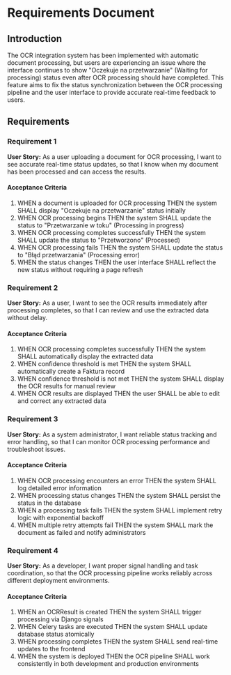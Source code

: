 # Requirements Document

## Introduction

The OCR integration system has been implemented with automatic document processing, but users are experiencing an issue where the interface continues to show "Oczekuje na przetwarzanie" (Waiting for processing) status even after OCR processing should have completed. This feature aims to fix the status synchronization between the OCR processing pipeline and the user interface to provide accurate real-time feedback to users.

## Requirements

### Requirement 1

**User Story:** As a user uploading a document for OCR processing, I want to see accurate real-time status updates, so that I know when my document has been processed and can access the results.

#### Acceptance Criteria

1. WHEN a document is uploaded for OCR processing THEN the system SHALL display "Oczekuje na przetwarzanie" status initially
2. WHEN OCR processing begins THEN the system SHALL update the status to "Przetwarzanie w toku" (Processing in progress)
3. WHEN OCR processing completes successfully THEN the system SHALL update the status to "Przetworzono" (Processed)
4. WHEN OCR processing fails THEN the system SHALL update the status to "Błąd przetwarzania" (Processing error)
5. WHEN the status changes THEN the user interface SHALL reflect the new status without requiring a page refresh

### Requirement 2

**User Story:** As a user, I want to see the OCR results immediately after processing completes, so that I can review and use the extracted data without delay.

#### Acceptance Criteria

1. WHEN OCR processing completes successfully THEN the system SHALL automatically display the extracted data
2. WHEN confidence threshold is met THEN the system SHALL automatically create a Faktura record
3. WHEN confidence threshold is not met THEN the system SHALL display the OCR results for manual review
4. WHEN OCR results are displayed THEN the user SHALL be able to edit and correct any extracted data

### Requirement 3

**User Story:** As a system administrator, I want reliable status tracking and error handling, so that I can monitor OCR processing performance and troubleshoot issues.

#### Acceptance Criteria

1. WHEN OCR processing encounters an error THEN the system SHALL log detailed error information
2. WHEN processing status changes THEN the system SHALL persist the status in the database
3. WHEN a processing task fails THEN the system SHALL implement retry logic with exponential backoff
4. WHEN multiple retry attempts fail THEN the system SHALL mark the document as failed and notify administrators

### Requirement 4

**User Story:** As a developer, I want proper signal handling and task coordination, so that the OCR processing pipeline works reliably across different deployment environments.

#### Acceptance Criteria

1. WHEN an OCRResult is created THEN the system SHALL trigger processing via Django signals
2. WHEN Celery tasks are executed THEN the system SHALL update database status atomically
3. WHEN processing completes THEN the system SHALL send real-time updates to the frontend
4. WHEN the system is deployed THEN the OCR pipeline SHALL work consistently in both development and production environments